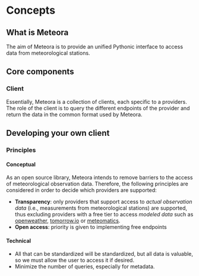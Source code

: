 # Concepts

## What is Meteora

The aim of Meteora is to provide an unified Pythonic interface to access data from meteorological stations.

## Core components

### Client

Essentially, Meteora is a collection of clients, each specific to a providers. The role of the client is to query the different endpoints of the provider and return the data in the common format used by Meteora.

## Developing your own client

### Principles

#### Conceptual

As an open source library, Meteora intends to remove barriers to the access of meteorological observation data. Therefore, the following principles are considered in order to decide which providers are supported:

- **Transparency**: only providers that support access to *actual observation data* (i.e., measurements from meteorological stations) are supported, thus excluding providers with a free tier to access *modeled data* such as [openweather](https://openweathermap.org/api), [tomorrow.io](https://www.tomorrow.io/weather-api) or [meteomatics](https://www.meteomatics.com/en/weather-api).
- **Open access**: priority is given to implementing free endpoints

#### Technical

- All that can be standardized will be standardized, but all data is valuable, so we must allow the user to access it if desired.
- Minimize the number of queries, especially for metadata.
